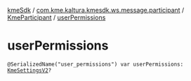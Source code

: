 [kmeSdk](../../index.md) / [com.kme.kaltura.kmesdk.ws.message.participant](../index.md) / [KmeParticipant](index.md) / [userPermissions](./user-permissions.md)

# userPermissions

`@SerializedName("user_permissions") var userPermissions: `[`KmeSettingsV2`](../../com.kme.kaltura.kmesdk.rest.response.room.settings/-kme-settings-v2/index.md)`?`